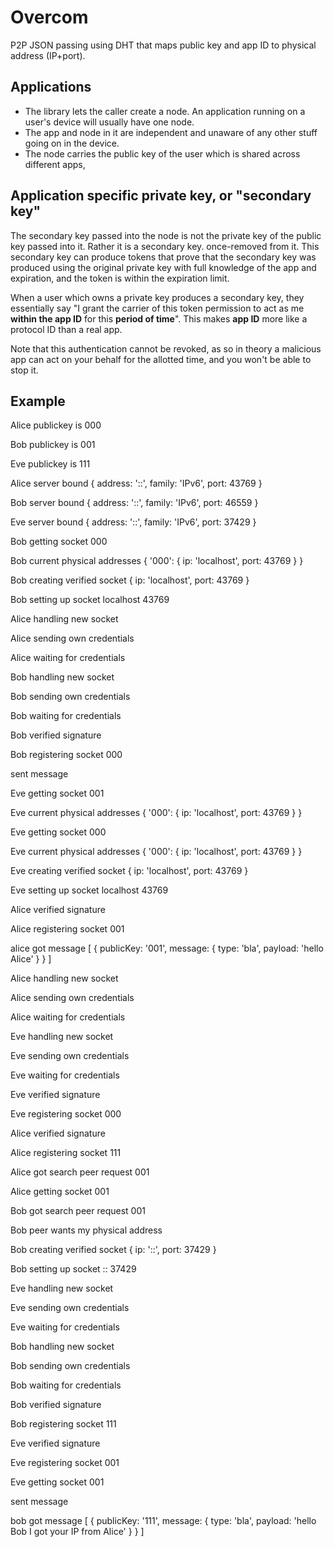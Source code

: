 # Overcom

P2P JSON passing using DHT that maps public key and app ID to physical address (IP+port).

## Applications

* The library lets the caller create a node. An application running on a user's device will usually have one node.
* The app and node in it are independent and unaware of any other stuff going on in the device.
* The node carries the public key of the user which is shared across different apps,

## Application specific private key, or "secondary key"

The secondary key passed into the node is not the private key of the public key passed into it. Rather it is a secondary key. once-removed from it. This secondary key can produce tokens that prove that the secondary key was produced using the original private key with full knowledge of the app and expiration, and the token is within the expiration limit.

When a user which owns a private key produces a secondary key, they essentially say "I grant the carrier of this token permission to act as me **within the app ID** for this **period of time**". This makes **app ID** more like a protocol ID than a real app.

Note that this authentication cannot be revoked, as so in theory a malicious app can act on your behalf for the allotted time, and you won't be able to stop it.

## Example

Alice publickey is 000

Bob publickey is 001

Eve publickey is 111

Alice server bound { address: '::', family: 'IPv6', port: 43769 }

Bob server bound { address: '::', family: 'IPv6', port: 46559 }

Eve server bound { address: '::', family: 'IPv6', port: 37429 }

Bob getting socket 000

Bob current physical addresses { '000': { ip: 'localhost', port: 43769 } }

Bob creating verified socket { ip: 'localhost', port: 43769 }

Bob setting up socket localhost 43769

Alice handling new socket

Alice sending own credentials

Alice waiting for credentials

Bob handling new socket

Bob sending own credentials

Bob waiting for credentials

Bob verified signature

Bob registering socket 000

sent message

Eve getting socket 001

Eve current physical addresses { '000': { ip: 'localhost', port: 43769 } }

Eve getting socket 000

Eve current physical addresses { '000': { ip: 'localhost', port: 43769 } }

Eve creating verified socket { ip: 'localhost', port: 43769 }

Eve setting up socket localhost 43769

Alice verified signature

Alice registering socket 001

alice got message [ { publicKey: '001', message: { type: 'bla', payload: 'hello Alice' } } ]
    
Alice handling new socket

Alice sending own credentials

Alice waiting for credentials

Eve handling new socket

Eve sending own credentials

Eve waiting for credentials

Eve verified signature

Eve registering socket 000

Alice verified signature

Alice registering socket 111

Alice got search peer request 001

Alice getting socket 001

Bob got search peer request 001

Bob peer wants my physical address

Bob creating verified socket { ip: '::', port: 37429 }

Bob setting up socket :: 37429

Eve handling new socket

Eve sending own credentials

Eve waiting for credentials

Bob handling new socket

Bob sending own credentials

Bob waiting for credentials

Bob verified signature

Bob registering socket 111

Eve verified signature

Eve registering socket 001

Eve getting socket 001

sent message

bob got message [ { publicKey: '111', message: { type: 'bla', payload: 'hello Bob I got your IP from Alice' } } ]
